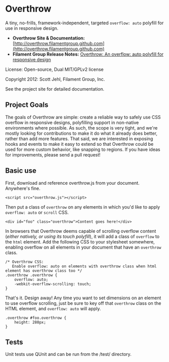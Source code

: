 # Overthrow #

A tiny, no-frills, framework-independent, targeted `overflow: auto` polyfill for use in responsive design.

- **Overthrow Site & Documentation:** [http://overthrow.filamentgroup.github.com](http://overthrow.filamentgroup.github.com)
- **Filament Group Release Notes:** [Overthrow: An overflow: auto polyfill for responsive design](http://filamentgroup.com/lab/overthrow)

License: Open-source, Dual MIT/GPLv2 license

Copyright 2012: Scott Jehl, Filament Group, Inc. 

See the project site for detailed documentation.

## Project Goals

The goals of Overthrow are simple: create a reliable way to safely use CSS overflow in responsive designs, polyfilling support in non-native environments where possible. As such, the scope is very tight, and we're mostly looking for contributions to make it do what it already does better, rather than add more features. That said, we are interested in exposing hooks and events to make it easy to extend so that Overthrow could be used for more custom behavior, like snapping to regions. If you have ideas for improvements, please send a pull request!


## Basic use

First, download and reference overthrow.js from your document. Anywhere's fine.

    <script src="overthrow.js"></script>

Then put a class of `overthrow` on any elements in which you'd like to apply `overflow: auto` or `scroll` CSS.

	<div id="foo" class="overthrow">Content goes here!</div>

In browsers that Overthrow deems capable of scrolling overflow content (_either natively, or using its touch polyfill_), it will add a class of `overflow` to the `html` element. Add the following CSS to your stylesheet somewhere, enabling overflow on all elements in your document that have an `overthrow` class.

    /* Overthrow CSS:
	   Enable overflow: auto on elements with overthrow class when html element has overthrow class too */
    .overthrow .overthrow {
        overflow: auto;
        -webkit-overflow-scrolling: touch;
    }

That's it. Design away! Any time you want to set dimensions on an element to use overflow scrolling, just be sure to key off that `overthrow` class on the HTML element, and `overflow: auto` will apply.

    .overthrow #foo.overthrow {
        height: 280px;
    }

## Tests

Unit tests use QUnit and can be run from the /test/ directory.